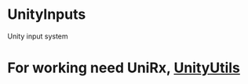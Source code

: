 # UnityInputs
Unity input system
# For working need UniRx, [UnityUtils](https://github.com/coderubrika/UnityUtils)
